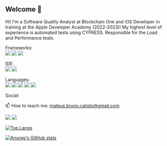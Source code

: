 ## Welcome 👋
<p align="center" dir="auto">
  
Hi! I'm a Software Quality Analyst at Blockchain One and iOS Developer in training at the Apple Developer Academy (2022-2023)!
My highest level of experience is automated tests using CYPRESS. Responsible for the Load and Performance tests.

Frameworks:<br>
<img src="https://img.shields.io/badge/Cypress-17202C?style=for-the-badge&logo=cypress&logoColor=white" />
<img src="https://img.shields.io/badge/Selenium-43B02A?style=for-the-badge&logo=Selenium&logoColor=white" />
<img src="https://img.shields.io/badge/Node.js-339933?style=for-the-badge&logo=nodedotjs&logoColor=white" />

IDE:<br>
<img src="https://img.shields.io/badge/Visual_Studio_Code-0078D4?style=for-the-badge&logo=visual%20studio%20code&logoColor=white" />
<img src="https://img.shields.io/badge/Xcode-007ACC?style=for-the-badge&logo=Xcode&logoColor=white" />

Languages:<br>
<img src="https://img.shields.io/badge/JavaScript-323330?style=for-the-badge&logo=javascript&logoColor=F7DF1E" />
<img src="https://img.shields.io/badge/json-5E5C5C?style=for-the-badge&logo=json&logoColor=white" />
<img src="https://img.shields.io/badge/Python-FFD43B?style=for-the-badge&logo=python&logoColor=blue" />
<img src="https://img.shields.io/badge/Swift-FA7343?style=for-the-badge&logo=swift&logoColor=white" />
<img src="https://img.shields.io/badge/Flutter-02569B?style=for-the-badge&logo=flutter&logoColor=white" target="blank_"/>

Social:<br>

📫 How to reach me: <a href="mailto:mateus.bruno.calisto@gmail.com">mateus.bruno.calisto@gmail.com</a>


<img src="https://img.shields.io/badge/Gmail-D14836?style=for-the-badge&logo=gmail&logoColor=white" /></a>
<a href="https://www.linkedin.com/mateuscalisto">
<img src="https://img.shields.io/badge/LinkedIn-0077B5?style=for-the-badge&logo=linkedin&logoColor=white" /> </a>

[![Top Langs](https://github-readme-stats.vercel.app/api/top-langs/?username=mbcalisto&theme=dark&show_icons=true&langs_count=4)](https://github.com/anuraghazra/github-readme-stats)

[![Anurag's GitHub stats](https://github-readme-stats.vercel.app/api?username=mbcalisto&theme=dark&show_icons=true)](https://github.com/anuraghazra/github-readme-stats)
